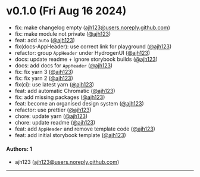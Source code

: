 # v0.1.0 (Fri Aug 16 2024)

- fix: make changelog empty (ajh123@users.noreply.github.com)
- fix: make module not private ([@ajh123](https://github.com/ajh123))
- feat: add `auto` ([@ajh123](https://github.com/ajh123))
- fix(docs-AppHeader): use correct link for playground ([@ajh123](https://github.com/ajh123))
- refactor: group `AppHeader` under HydrogenUI ([@ajh123](https://github.com/ajh123))
- docs: update readme + ignore storybook builds ([@ajh123](https://github.com/ajh123))
- docs: add docs for `AppHeader` ([@ajh123](https://github.com/ajh123))
- fix: fix yarn 3 ([@ajh123](https://github.com/ajh123))
- fix: fix yarn 2 ([@ajh123](https://github.com/ajh123))
- fix(ci): use latest yarn ([@ajh123](https://github.com/ajh123))
- feat: add automatic Chromatic ([@ajh123](https://github.com/ajh123))
- fix: add missing packages ([@ajh123](https://github.com/ajh123))
- feat: become an organised design system ([@ajh123](https://github.com/ajh123))
- refactor: use prettier ([@ajh123](https://github.com/ajh123))
- chore: update yarn ([@ajh123](https://github.com/ajh123))
- chore: update readme ([@ajh123](https://github.com/ajh123))
- feat: add `AppHeader` and remove template code ([@ajh123](https://github.com/ajh123))
- feat: add initial storybook template ([@ajh123](https://github.com/ajh123))

#### Authors: 1

- ajh123 (ajh123@users.noreply.github.com)
---

